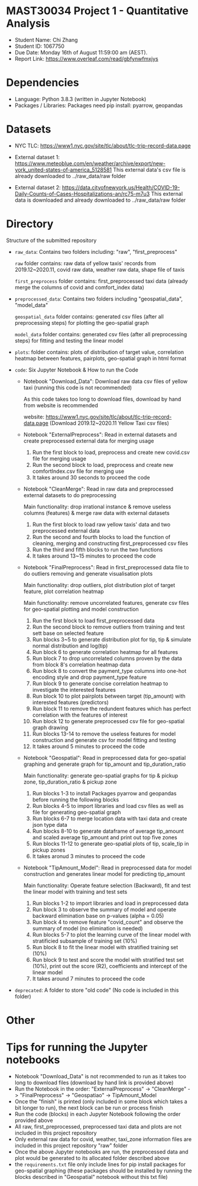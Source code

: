 # MAST30034 Project 1 - Quantitative Analysis
- Student Name: Chi Zhang
- Student ID: 1067750
- Due Date: Monday 16th of August 11:59:00 am (AEST).
- Report Link: https://www.overleaf.com/read/gbfynwfmxjys


# Dependencies
- Language: Python 3.8.3 (written in Jupyter Notebook)
- Packages / Libraries: Packages need pip install: pyarrow, geopandas


# Datasets
- NYC TLC: https://www1.nyc.gov/site/tlc/about/tlc-trip-record-data.page

- External dataset 1: https://www.meteoblue.com/en/weather/archive/export/new-york_united-states-of-america_5128581
  This external data's csv file is already downloaded to ../raw_data/raw folder
  
- External dataset 2: https://data.cityofnewyork.us/Health/COVID-19-Daily-Counts-of-Cases-Hospitalizations-an/rc75-m7u3
  This external data is downloaded and already downloaded to ../raw_data/raw folder


# Directory
Structure of the submitted repository
- `raw_data`: Contains two folders including: "raw", "first_preprocess"
    
    `raw` folder contains: raw data of yellow taxis' records from 2019.12~2020.11, covid raw data, weather raw data, shape file of taxis
    
    `first_preprocess` folder contains: first_preprocessed taxi data (already merge the columns of covid and comfort_index data)
    
- `preprocessed_data`: Contains two folders including "geospatial_data", "model_data"
    
    `geospatial_data` folder contains: generated csv files (after all preprocessing steps) for plotting the geo-spatial graph
    
    `model_data` folder contains: generated csv files (after all preprocessing steps) for fitting and testing the linear model
    
- `plots`: folder contains: plots of distribution of target value, correlation heatmap between features, pairplots, geo-spatial graph in html format

- `code`: Six Jupyter Notebook & How to run the Code
    - Notebook "Download_Data": Download raw data csv files of yellow taxi (running this code is not recommended)
      
      As this code takes too long to download files, download by hand from website is recommended
      
      website: https://www1.nyc.gov/site/tlc/about/tlc-trip-record-data.page (Download 2019.12~2020.11 Yellow Taxi csv files)
      
    - Notebook "ExternalPreprocess": Read in external datasets and create preprocessed external data for merging usage
      1. Run the first block to load, preprocess and create new covid.csv file for merging usage
      2. Run the second block to load, preprocess and create new comfortIndex.csv file for merging use
      3. It takes around 30 seconds to proceed the code
      
    - Notebook "CleanMerge": Read in raw data and preprocessed external datasets to do preprocessing
      
      Main functionality: drop irrational instance & remove useless columns (features) & merge raw data with external datasets
      1. Run the first block to load raw yellow taxis' data and two preprocessed external data
      2. Run the second and fourth blocks to load the function of cleaning, merging and constructing first_preprocessed csv files
      3. Run the third and fifth blocks to run the two functions
      4. It takes around 13~15 minutes to proceed the code
      
    - Notebook "FinalPreprocess": Read in first_preprocessed data file to do outliers removing and generate visualisation plots
      
      Main functionality: drop outliers, plot distribution plot of target feature, plot correlation heatmap
      
      Main functionality: remove uncorrelated features, generate csv files for geo-spatial plotting and model construction
      1. Run the first block to load first_preprocessed data
      3. Run the second block to remove outliers from training and test sett base on selected feature
      4. Run blocks 3~5 to generate distribution plot for tip, tip & simulate normal distribution and log(tip)
      5. Run block 6 to generate correlation heatmap for all features
      6. Run block 7 to drop uncorrelated columns proven by the data from block 8's correlation heatmap data
      7. Run block 8 to convert the payment_type columns into one-hot encoding style and drop payment_type feature
      8. Run block 9 to generate concise correlation heatmap to investigate the interested features
      9. Run block 10 to plot pairplots between target (tip_amount) with interested features (predictors)
      10. Run block 11 to remove the redundent features which has perfect correlation with the features of interest
      10. Run block 12 to generate preprocessed csv file for geo-spatial graph drawing
      11. Run blocks 13-14 to remove the useless features for model construction and generate csv for model fitting and testing
      12. It takes around 5 minutes to proceed the code
      
    - Notebook "Geospatial": Read in preprocessed data for geo-spatial graphing and generate graph for tip_amount and tip_duration_ratio
      
      Main functionality: generate geo-spatial graphs for tip & pickup zone, tip_duration_ratio & pickup zone
      1. Run blocks 1-3 to install Packages pyarrow and geopandas before running the following blocks
      2. Run blocks 4-5 to import libraries and load csv files as well as file for generating geo-spatial graph
      3. Run blocks 6-7 to merge location data with taxi data and create json type data
      4. Run blocks 8-10 to generate dataframe of average tip_amount and scaled average tip_amount and print out top five zones
      5. Run blocks 11-12 to generate geo-spatial plots of tip, scale_tip in pickup zones
      6. It takes aronud 3 minutes to proceed the code
    
    - Notebook "TipAmount_Model": Read in preprocessed data for model construction and generates linear model for predicting tip_amount
      
      Main functionality: Operate feature selection (Backward), fit and test the linear model with training and test sets
      1. Run blocks 1-2 to import libraries and load in preprocessed data
      2. Run block 3 to observe the summary of model and operate backward elimination base on p-values (alpha = 0.05)
      3. Run block 4 to remove feature "covid_count" and observe the summary of model (no elimination is needed)
      4. Run blocks 5-7 to plot the learning curve of the linear model with stratificied subsample of training set (10%)
      5. Run block 8 to fit the linear model with stratified training set (10%) 
      6. Run block 9 to test and score the model with stratified test set (10%), print out the score (R2), coefficients and intercept of the linear model
      7. It takes around 7 minutes to proceed the code
      
- `deprecated`: A folder to store "old code" (No code is included in this folder)


# Other
# Tips for running the Jupyter notebooks
- Notebook "Download_Data" is not recommended to run as it takes too long to download files (download by hand link is provided above)
- Run the Notebook in the order:
  "ExternalPreprocess" -> "CleanMerge" -> "FinalPreprocess" -> "Geospatiao" -> TipAmount_Model
- Once the "finish" is printed (only included in some block which takes a bit longer to run), the next block can be run or process finish
- Run the code (blocks) in each Jupyter Notebook following the order provided above
- All raw, first_preprocessed, preprocessed taxi data and plots are not included in this project repository
- Only external raw data for covid, weather, taxi_zone information files are included in this project repository "raw" folder
- Once the above Jupyter notebooks are run, the preprocessed data and plot would be generated to its allocated folder described above
- the `requirements.txt` file only include lines for pip install packages for geo-spatial graphing
  (these packages should be installed by running the blocks described in "Geospatial" notebook without this txt file)